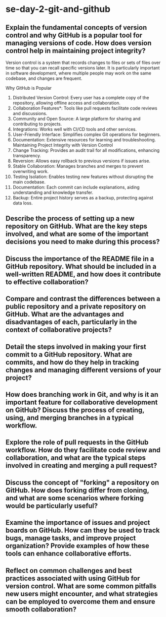 # se-day-2-git-and-github
## Explain the fundamental concepts of version control and why GitHub is a popular tool for managing versions of code. How does version control help in maintaining project integrity?
Version control is a system that records changes to files or sets of files over time so that you can recall specific versions later. It is particularly important in software development, where multiple people may work on the same codebase, and changes are frequent. 
 
 Why GitHub is Popular
1. Distributed Version Control: Every user has a complete copy of the repository, allowing offline access and collaboration.
2. Collaboration Features*: Tools like pull requests facilitate code reviews and discussions.
3. Community and Open Source: A large platform for sharing and contributing to projects.
4. Integrations: Works well with CI/CD tools and other services.
5. User-Friendly Interface: Simplifies complex Git operations for beginners.
6. Documentation: Extensive resources for learning and troubleshooting.
 Maintaining Project Integrity with Version Control
1. Change Tracking: Provides an audit trail for all modifications, enhancing transparency.
2. Reversion: Allows easy rollback to previous versions if issues arise.
3. Stable Collaboration: Manages branches and merges to prevent overwriting work.
4. Testing Isolation: Enables testing new features without disrupting the main codebase.
5. Documentation: Each commit can include explanations, aiding understanding and knowledge transfer.
6. Backup: Entire project history serves as a backup, protecting against data loss.

## Describe the process of setting up a new repository on GitHub. What are the key steps involved, and what are some of the important decisions you need to make during this process?

## Discuss the importance of the README file in a GitHub repository. What should be included in a well-written README, and how does it contribute to effective collaboration?

## Compare and contrast the differences between a public repository and a private repository on GitHub. What are the advantages and disadvantages of each, particularly in the context of collaborative projects?

## Detail the steps involved in making your first commit to a GitHub repository. What are commits, and how do they help in tracking changes and managing different versions of your project?

## How does branching work in Git, and why is it an important feature for collaborative development on GitHub? Discuss the process of creating, using, and merging branches in a typical workflow.

## Explore the role of pull requests in the GitHub workflow. How do they facilitate code review and collaboration, and what are the typical steps involved in creating and merging a pull request?

## Discuss the concept of "forking" a repository on GitHub. How does forking differ from cloning, and what are some scenarios where forking would be particularly useful?

## Examine the importance of issues and project boards on GitHub. How can they be used to track bugs, manage tasks, and improve project organization? Provide examples of how these tools can enhance collaborative efforts.

## Reflect on common challenges and best practices associated with using GitHub for version control. What are some common pitfalls new users might encounter, and what strategies can be employed to overcome them and ensure smooth collaboration?
